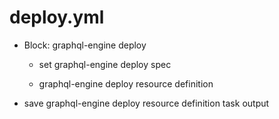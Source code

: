 



# deploy.yml


* Block: graphql-engine deploy

    * set graphql-engine deploy spec

    * graphql-engine deploy resource definition

* save graphql-engine deploy resource definition task output